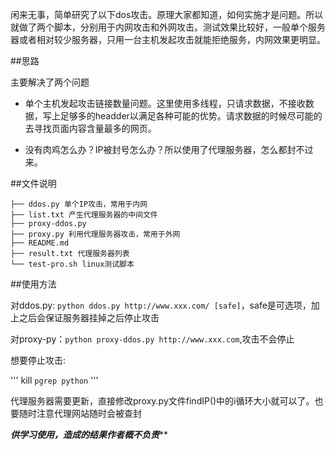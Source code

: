 闲来无事，简单研究了以下dos攻击。原理大家都知道，如何实施才是问题。所以就做了两个脚本，分别用于内网攻击和外网攻击。测试效果比较好，一般单个服务器或者相对较少服务器，只用一台主机发起攻击就能拒绝服务，内网效果更明显。

##思路

主要解决了两个问题
* 单个主机发起攻击链接数量问题。这里使用多线程，只请求数据，不接收数据，写上足够多的headder以满足各种可能的优势。请求数据的时候尽可能的去寻找页面内容含量最多的网页。

* 没有肉鸡怎么办？IP被封号怎么办？所以使用了代理服务器，怎么都封不过来。

##文件说明

```
├── ddos.py 单个IP攻击，常用于内网
├── list.txt 产生代理服务器的中间文件
├── proxy-ddos.py 
├── proxy.py 利用代理服务器攻击，常用于外网
├── README.md
├── result.txt 代理服务器列表
└── test-pro.sh linux测试脚本
```

##使用方法

对ddos.py: `python ddos.py http://www.xxx.com/ [safe]`，safe是可选项，加上之后会保证服务器挂掉之后停止攻击

对proxy-py：`python proxy-ddos.py http://www.xxx.com`,攻击不会停止

想要停止攻击: 

'''
kill `pgrep python`
'''

代理服务器需要更新，直接修改proxy.py文件findIP()中的i循环大小就可以了。也要随时注意代理网站随时会被查封

*****供学习使用，造成的结果作者概不负责*******
